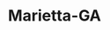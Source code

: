 ---
title: Marietta-GA
slug: marietta-ga
f_state:
- cms/state/georgia.md
f_locations:
- cms/payday-loan/aaa-check-cashing-710.md
- cms/payday-loan/advance-america-1560.md
- cms/payday-loan/advance-america-1578.md
- cms/payday-loan/all-checks-cashed-3726.md
- cms/payday-loan/all-checks-cashed-3728.md
- cms/payday-loan/all-checks-cashed---store-04-3739.md
- cms/payday-loan/amigo-check-cashing-4455.md
- cms/payday-loan/amigo-check-cashing-4457.md
- cms/payday-loan/atlanta-check-cashers-4884.md
- cms/payday-loan/atlanta-check-cashers-4886.md
- cms/payday-loan/barrons-cash-ur-check-5155.md
- cms/payday-loan/cash-your-check-8973.md
- cms/payday-loan/cco-check-cashing-9531.md
- cms/payday-loan/check-cashiers-10714.md
- cms/payday-loan/check-cashiers-10715.md
- cms/payday-loan/check-cashing-10735.md
- cms/payday-loan/check-market-13779.md
- cms/payday-loan/check-market-13780.md
- cms/payday-loan/check-pointe-13993.md
- cms/payday-loan/checkpro-14430.md
- cms/payday-loan/checkpro-14431.md
- cms/payday-loan/dinero-center-15835.md
- cms/payday-loan/dinero-center-15836.md
- cms/payday-loan/discount-check-cashers-15897.md
- cms/payday-loan/edmund-franke-16712.md
- cms/payday-loan/first-america-cash-advance-18212.md
- cms/payday-loan/first-america-cash-advance-18237.md
- cms/payday-loan/first-america-cash-advance-18238.md
- cms/payday-loan/first-america-cash-advance-18239.md
- cms/payday-loan/franklin-road-check-cashers-18806.md
- cms/payday-loan/latino-market-20261.md
- cms/payday-loan/mark-behnia-enterprises-inc-20679.md
- cms/payday-loan/merchants-choice-card-services-20785.md
- cms/payday-loan/molinas-check-cashers-21017.md
- cms/payday-loan/money-market-21323.md
- cms/payday-loan/money-market-21324.md
- cms/payday-loan/mr-check-casher-22100.md
- cms/payday-loan/mr-payroll-22181.md
- cms/payday-loan/rc-25763.md
- cms/payday-loan/rc-check-cashiers-25764.md
- cms/payday-loan/shet-rashmi-llc-26366.md
- cms/payday-loan/united-financial-services-28208.md
- cms/payday-loan/universal-exchange-28237.md
- cms/payday-loan/universal-exchange-28238.md
- cms/payday-loan/universal-exchange-28239.md
- cms/payday-loan/usa-payday-28443.md
- cms/payday-loan/veritech-inc-28558.md
- cms/payday-loan/world-cashing-inc-28839.md
updated-on: '2024-05-30T13:41:28.615Z'
created-on: '2024-05-30T13:41:28.615Z'
published-on: '2024-05-30T13:54:32.469Z'
f_city: Marietta
layout: '[city].html'
tags: city
---